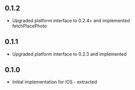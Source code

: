 ## 0.1.2

* Upgraded platform interface to 0.2.4+ and implemented fetchPlacePhoto

## 0.1.1

* Upgraded platform interface to 0.2.3 and implemented

## 0.1.0

* Initial implementation for iOS - extracted
